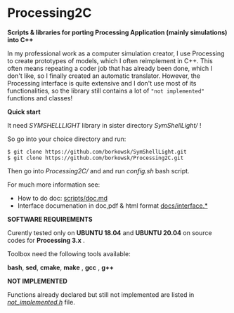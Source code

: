 # Processing2C

**Scripts &amp; libraries for porting Processing Application (mainly simulations) into C++**

In my professional work as a computer simulation creator, I use Processing to create prototypes of models, which I often reimplement in C++. This often means repeating a coder job that has already been done, which I don't like, so I finally created an automatic translator.
However, the Processing interface is quite extensive and I don't use most of its functionalities, so the library still contains a lot of `"not implemented"` functions and classes!

**Quick start**

It need *SYMSHELLLIGHT* library in sister directory _SymShellLight/_ !

So go into your choice directory and run:

```console
$ git clone https://github.com/borkowsk/SymShellLight.git
$ git clone https://github.com/borkowsk/Processing2C.git
```

Then go into _Processing2C/_ and and run _config.sh_ bash script.

For much more information see: 
*   How to do doc:   [scripts/doc.md](https://github.com/borkowsk/Processing2C/blob/master/scripts/doc.md)
*   Interface documenation in doc,pdf & html format   [docs/interface.*](https://github.com/borkowsk/Processing2C/blob/master/docs/Interface.html) 

**SOFTWARE REQUIREMENTS**

Curently tested only on __UBUNTU 18.04__ and __UBUNTU 20.04__ on source codes for __Processing 3.x__ .

Toolbox need the following tools available: 

**bash**, **sed**, **cmake**, **make** , **gcc** , **g++**


**NOT IMPLEMENTED**

Functions already declared but still not implemented are listed in _[not_implemented.h](https://github.com/borkowsk/Processing2C/blob/master/not_implemented.h)_ file. 



